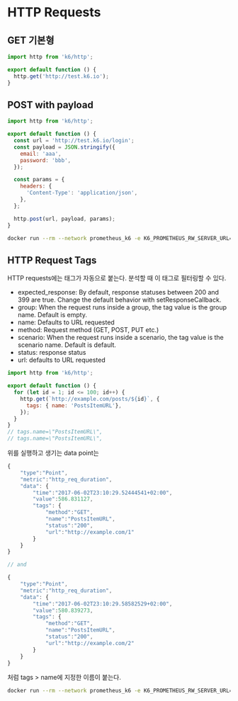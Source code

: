 # HTTP Requests

## GET 기본형
```js
import http from 'k6/http';

export default function () {
  http.get('http://test.k6.io');
}
```


## POST with payload

```js
import http from 'k6/http';

export default function () {
  const url = 'http://test.k6.io/login';
  const payload = JSON.stringify({
    email: 'aaa',
    password: 'bbb',
  });

  const params = {
    headers: {
      'Content-Type': 'application/json',
    },
  };

  http.post(url, payload, params);
}
```
```sh
docker run --rm --network prometheus_k6 -e K6_PROMETHEUS_RW_SERVER_URL=http://prometheus:9090/api/v1/write -e K6_PROMETHEUS_RW_TREND_AS_NATIVE_HISTOGRAM=true -i grafana/k6 run -o experimental-prometheus-rw --tag testid=$(date "+%Y%m%d-%H%M%S")  - <k6-scripts/post-payload.js
```

## HTTP Request Tags

HTTP requests에는 태그가 자동으로 붙는다. 분석할 때 이 태그로 필터링할 수 있다.

- expected_response: By default, response statuses between 200 and 399 are true. Change the default behavior with setResponseCallback.
- group: When the request runs inside a group, the tag value is the group name. Default is empty.
- name: Defaults to URL requested
- method: Request method (GET, POST, PUT etc.)
- scenario: When the request runs inside a scenario, the tag value is the scenario name. Default is default.
- status: response status
- url: defaults to URL requested

```jsx
import http from 'k6/http';

export default function () {
  for (let id = 1; id <= 100; id++) {
    http.get(`http://example.com/posts/${id}`, {
      tags: { name: 'PostsItemURL'},
    });
  }
}
// tags.name=\"PostsItemURL\",
// tags.name=\"PostsItemURL\",
```

위를 실행하고 생기는 data point는

```jsx
{
    "type":"Point",
    "metric":"http_req_duration",
    "data": {
        "time":"2017-06-02T23:10:29.52444541+02:00",
        "value":586.831127,
        "tags": {
            "method":"GET",
            "name":"PostsItemURL",
            "status":"200",
            "url":"http://example.com/1"
        }
    }
}

// and

{
    "type":"Point",
    "metric":"http_req_duration",
    "data": {
        "time":"2017-06-02T23:10:29.58582529+02:00",
        "value":580.839273,
        "tags": {
            "method":"GET",
            "name":"PostsItemURL",
            "status":"200",
            "url":"http://example.com/2"
        }
    }
}
```

처럼 tags > name에 지정한 이름이 붙는다.

```sh
docker run --rm --network prometheus_k6 -e K6_PROMETHEUS_RW_SERVER_URL=http://prometheus:9090/api/v1/write -e K6_PROMETHEUS_RW_TREND_AS_NATIVE_HISTOGRAM=true -i grafana/k6 run -o experimental-prometheus-rw --tag testid=$(date "+%Y%m%d-%H%M%S")  - <k6-scripts/http-requests-tags.js
```